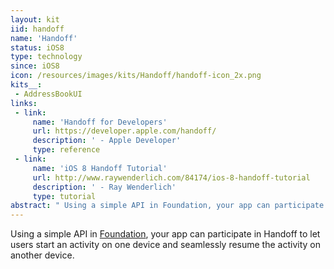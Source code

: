 ```yaml
---
layout: kit
iid: handoff
name: 'Handoff'
status: iOS8
type: technology
since: iOS8
icon: /resources/images/kits/Handoff/handoff-icon_2x.png
kits__:
 - AddressBookUI
links:
 - link:
     name: 'Handoff for Developers'
     url: https://developer.apple.com/handoff/
     description: ' - Apple Developer'
     type: reference
 - link:
     name: 'iOS 8 Handoff Tutorial'
     url: http://www.raywenderlich.com/84174/ios-8-handoff-tutorial
     description: ' - Ray Wenderlich'
     type: tutorial
abstract: "	Using a simple API in Foundation, your app can participate in Handoff to let users start an activity on one device and seamlessly resume the activity on another device."
---
```


Using a simple API in [Foundation](/Foundation), your app can participate in Handoff to let users start an activity on one device and seamlessly resume the activity on another device.
